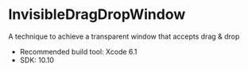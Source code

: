 # InvisibleDragDropWindow
A technique to achieve a transparent window that accepts drag &amp; drop

- Recommended build tool: Xcode 6.1
- SDK: 10.10
